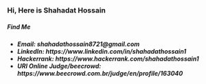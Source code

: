 ### Hi, Here is Shahadat Hossain

<!--
**shahadathossain3/shahadathossain3** is a ✨ _special_ ✨ repository because its `README.md` (this file) appears on your GitHub profile.

Here are some ideas to get you started:

- 🔭 I’m currently working on ...
- 🌱 I’m currently learning ...
- 👯 I’m looking to collaborate on ...
- 🤔 I’m looking for help with ...
- 💬 Ask me about ...
- 📫 How to reach me: ...
- 😄 Pronouns: ...
- ⚡ Fun fact: ...
-->
<h5>Find Me<h5>
<ul>
  <li><b>Email:</b> shahadathossain8721@gmail.com</li>
  <li><b>LinkedIn:</b> https://www.linkedin.com/in/shahadathossain1</li>
  <li><b>Hackerrank:</b> https://www.hackerrank.com/shahadathossain1</li>
  <li><b>URI Online Judge/beecrowd:</b> https://www.beecrowd.com.br/judge/en/profile/163040</li>
  </ul>
